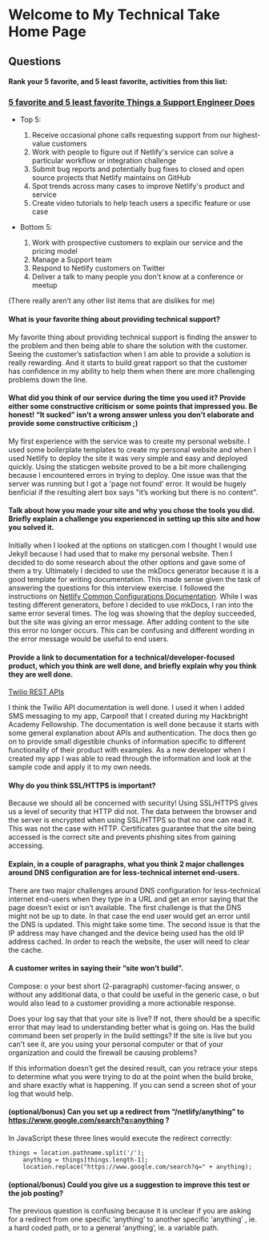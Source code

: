 # Welcome to My Technical Take Home Page

## Questions

#### Rank your 5 favorite, and 5 least favorite, activities from this list: 
### [5 favorite and 5 least favorite Things a Support Engineer Does](https://gist.github.com/fool/b0f254ff8c72a5765b6a9138249789d6)

* Top 5:

    1. Receive occasional phone calls requesting support from our highest-value customers
    2. Work with people to figure out if Netlify's service can solve a particular workflow or integration challenge
    3. Submit bug reports and potentially bug fixes to closed and open source projects that Netlify maintains on GitHub
    4. Spot trends across many cases to improve Netlify's product and service
    5. Create video tutorials to help teach users a specific feature or use case

*  Bottom 5:
    1. Work with prospective customers to explain our service and the pricing model
    2. Manage a Support team
    3. Respond to Netlify customers on Twitter
    4. Deliver a talk to many people you don't know at a conference or meetup

(There really aren’t any other list items that are dislikes for me)



#### What is your favorite thing about providing technical support?

My favorite thing about providing technical support is finding the answer to the problem and then being able to share the solution with the customer. Seeing the customer’s satisfaction when I am able to provide a solution is really rewarding. And it starts to build great rapport so that the customer has confidence in my ability to help them when there are more challenging problems down the line. 



#### What did you think of our service during the time you used it?  Provide either some constructive criticism or some points that impressed you.  Be honest!  “It sucked” isn’t a wrong answer unless you don’t elaborate and provide some constructive criticism ;)

My first experience with the service was to create my personal website. I used some boilerplate templates to create my personal website and when I used Netlify to deploy the site it was very simple and easy and deployed quickly. 
Using the staticgen website proved to be a bit more challenging because I encountered errors in trying to deploy.  One issue was that the server was running but I got a 'page not found' error. It would be hugely benficial if the resulting alert box says "it’s working but there is no content". 



#### Talk about how you made your site and why you chose the tools you did.  Briefly explain a challenge you experienced in setting up this site and how you solved it.

Initially when I looked at the options on staticgen.com I thought I would use Jekyll because I had used that to make my personal website. Then I decided to do some research about the other options and gave some of them a try. Ultimately I decided to use the mkDocs generator because it is a good template for writing documentation. This made sense given the task of answering the questions for this interview exercise. I followed the instructions on [Netlify Common Configurations Documentation](https://docs.netlify.com/configure-builds/common-configurations/#mkdocs).
While I was testing different generators, before I decided to use mkDocs, I ran into the same error several times. The log was showing that the deploy succeeded, but the site was giving an error message. After adding content to the site this error no longer occurs. This can be confusing and different wording in the error message would be useful to end users. 


#### Provide a link to documentation for a technical/developer-focused product, which you think are well done, and briefly explain why you think they are well done.

[Twilio REST APIs](https://www.twilio.com/docs/usage/api)

I think the Twilio API documentation is well done. I used it when I added SMS messaging to my app, Carpool! that I created during my Hackbright Academy Fellowship.  The documentation is well done because it starts with some general explanation about APIs and authentication. The docs then go on to provide small digestible chunks of information specific to different functionality of their product with examples. As a new developer when I created my app I was able to read through the information and look at the sample code and apply it to my own needs. 



#### Why do you think SSL/HTTPS is important? 

Because we should all be concerned with security! Using SSL/HTTPS gives us a level of security that HTTP did not. The data between the browser and the server is encrypted when using SSL/HTTPS so that no one can read it. This was not the case with HTTP.   Certificates guarantee that the site being accessed is the correct site and prevents phishing sites from gaining accessing. 



#### Explain, in a couple of paragraphs, what you think 2 major challenges around DNS configuration are for less-technical internet end-users.

There are two major challenges around DNS configuration for less-technical internet end-users when they type in a URL and get an error saying that the page doesn’t exist or isn’t available. 
The first challenge is that the DNS might not be up to date. In that case the end user would get an error until the DNS is updated. This might take some time. The second issue is that the IP address may have changed and the device being used has the old IP address cached. In order to reach the website, the user will need to clear the cache. 



#### A customer writes in saying their “site won’t build”.  
Compose:
o	your best short (2-paragraph) customer-facing answer, 
o	without any additional data, 
o	that could be useful in the generic case, 
o	but would also lead to a customer providing a more actionable response.  

Does your log say that that your site is live? If not, there should be a specific error that may lead to understanding better what is going on. Has the build command been set properly in the build settings? If the site is live but you can't see it, are you using your personal computer or that of your organization and could the firewall be causing problems?

If this information doesn’t get the desired result, can you retrace your steps to determine what you were trying to do at the point when the build broke, and share exactly what is happening. If you can send a screen shot of your log that would help.



#### (optional/bonus) Can you set up a redirect from “/netlify/anything” to https://www.google.com/search?q=anything ?

In JavaScript these three lines would execute the redirect correctly:

	things = location.pathname.split('/');
    	anything = things[things.length-1];
    	location.replace("https://www.google.com/search?q=" + anything);	



#### (optional/bonus) Could you give us a suggestion to improve this test or the job posting?

The previous question is confusing because it is unclear if you are asking for a redirect from one specific ‘anything’ to another specific ‘anything’ , ie. a hard coded path, or to a general ‘anything’, ie. a variable path.  








